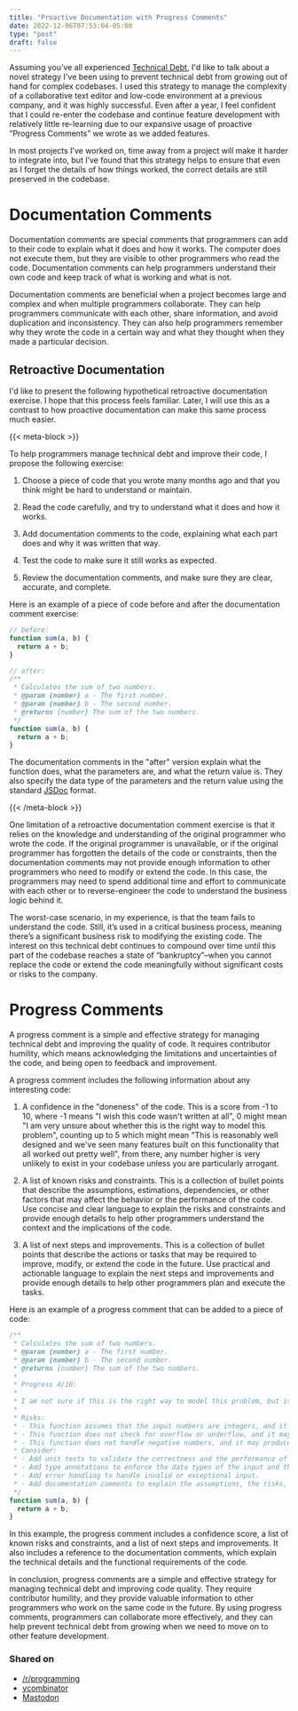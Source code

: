 ```yaml
---
title: "Proactive Documentation with Progress Comments"
date: 2022-12-06T07:53:04-05:00
type: "post"
draft: false
---
```


Assuming you’ve all experienced [Technical Debt](../technical-debt), I'd like to talk about a novel strategy I've been using to prevent technical debt from growing out of hand for complex codebases. I used this strategy to manage the complexity of a collaborative text editor and low-code environment at a previous company, and it was highly successful. Even after a year, I feel confident that I could re-enter the codebase and continue feature development with relatively little re-learning due to our expansive usage of proactive “Progress Comments” we wrote as we added features.

In most projects I’ve worked on, time away from a project will make it harder to integrate into, but I’ve found that this strategy helps to ensure that even as I forget the details of how things worked, the correct details are still preserved in the codebase.

# Documentation Comments

Documentation comments are special comments that programmers can add to their code to explain what it does and how it works. The computer does not execute them, but they are visible to other programmers who read the code. Documentation comments can help programmers understand their own code and keep track of what is working and what is not.

Documentation comments are beneficial when a project becomes large and complex and when multiple programmers collaborate. They can help programmers communicate with each other, share information, and avoid duplication and inconsistency. They can also help programmers remember why they wrote the code in a certain way and what they thought when they made a particular decision.

## Retroactive Documentation

I'd like to present the following hypothetical retroactive documentation exercise. I hope that this process feels familiar. Later, I will use this as a contrast to how proactive documentation can make this same process much easier.

{{< meta-block >}}

To help programmers manage technical debt and improve their code, I propose the following exercise:

1. Choose a piece of code that you wrote many months ago and that you think might be hard to understand or maintain.

2. Read the code carefully, and try to understand what it does and how it works.

3. Add documentation comments to the code, explaining what each part does and why it was written that way.

4. Test the code to make sure it still works as expected.

5. Review the documentation comments, and make sure they are clear, accurate, and complete.

Here is an example of a piece of code before and after the documentation comment exercise:

```js
// before:
function sum(a, b) {
  return a + b;
}
```
```ts
// after:
/**
 * Calculates the sum of two numbers.
 * @param {number} a - The first number.
 * @param {number} b - The second number.
 * @returns {number} The sum of the two numbers.
 */
function sum(a, b) {
  return a + b;
}
```

The documentation comments in the "after" version explain what the function does, what the parameters are, and what the return value is. They also specify the data type of the parameters and the return value using the standard [JSDoc](https://jsdoc.app/) format.

{{< /meta-block >}}

One limitation of a retroactive documentation comment exercise is that it relies on the knowledge and understanding of the original programmer who wrote the code. If the original programmer is unavailable, or if the original programmer has forgotten the details of the code or constraints, then the documentation comments may not provide enough information to other programmers who need to modify or extend the code. In this case, the programmers may need to spend additional time and effort to communicate with each other or to reverse-engineer the code to understand the business logic behind it.

The worst-case scenario, in my experience, is that the team fails to understand the code. Still, it’s used in a critical business process, meaning there’s a significant business risk to modifying the existing code. The interest on this technical debt continues to compound over time until this part of the codebase reaches a state of “bankruptcy”–when you cannot replace the code or extend the code meaningfully without significant costs or risks to the company.

# Progress Comments

A progress comment is a simple and effective strategy for managing technical debt and improving the quality of code. It requires contributor humility, which means acknowledging the limitations and uncertainties of the code, and being open to feedback and improvement.

A progress comment includes the following information about any interesting code:

1. A confidence in the "doneness" of the code. This is a score from -1 to 10, where -1 means "I wish this code wasn't written at all", 0 might mean "I am very unsure about whether this is the right way to model this problem", counting up to 5 which might mean "This is reasonably well designed and we've seen many features built on this functionality that all worked out pretty well", from there, any number higher is very unlikely to exist in your codebase unless you are particularly arrogant.

2. A list of known risks and constraints. This is a collection of bullet points that describe the assumptions, estimations, dependencies, or other factors that may affect the behavior or the performance of the code. Use concise and clear language to explain the risks and constraints and provide enough details to help other programmers understand the context and the implications of the code.

3. A list of next steps and improvements. This is a collection of bullet points that describe the actions or tasks that may be required to improve, modify, or extend the code in the future. Use practical and actionable language to explain the next steps and improvements and provide enough details to help other programmers plan and execute the tasks.

Here is an example of a progress comment that can be added to a piece of code:

```js
/**
 * Calculates the sum of two numbers.
 * @param {number} a - The first number.
 * @param {number} b - The second number.
 * @returns {number} The sum of the two numbers.
 *
 * Progress 4/10:
 *
 * I am not sure if this is the right way to model this problem, but it seems to work for now.
 *
 * Risks:
 * - This function assumes that the input numbers are integers, and it may not work with other data types.
 * - This function does not check for overflow or underflow, and it may produce incorrect results in some cases.
 * - This function does not handle negative numbers, and it may produce incorrect results if the input numbers are negative.
 * Consider:
 * - Add unit tests to validate the correctness and the performance of this function.
 * - Add type annotations to enforce the data types of the input and the output.
 * - Add error handling to handle invalid or exceptional input.
 * - Add documentation comments to explain the assumptions, the risks, and the next steps.
 */
function sum(a, b) {
  return a + b;
}
```

In this example, the progress comment includes a confidence score, a list of known risks and constraints, and a list of next steps and improvements. It also includes a reference to the documentation comments, which explain the technical details and the functional requirements of the code.

In conclusion, progress comments are a simple and effective strategy for managing technical debt and improving code quality. They require contributor humility, and they provide valuable information to other programmers who work on the same code in the future. By using progress comments, programmers can collaborate more effectively, and they can help prevent technical debt from growing when we need to move on to other feature development.

### Shared on

 * [/r/programming](https://www.reddit.com/r/programming/comments/ze8i2y/progress_comments_as_proactive_documentation_re/)
 * [ycombinator](https://news.ycombinator.com/item?id=33880858)
 * [Mastodon](https://hachyderm.io/@colel/109467308373777962)
